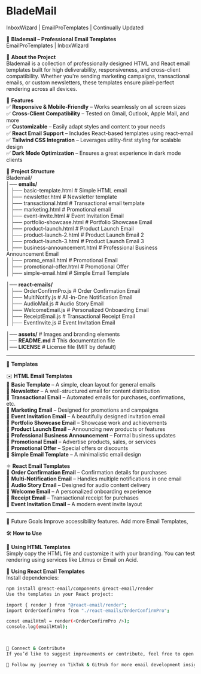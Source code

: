 # BladeMail
InboxWizard | EmailProTemplates | Continually Updated

📩 **Blademail – Professional Email Templates**  
EmailProTemplates | InboxWizard

🚀 **About the Project**  
Blademail is a collection of professionally designed HTML and React email templates built for high deliverability, responsiveness, and cross-client compatibility. Whether you're sending marketing campaigns, transactional emails, or custom newsletters, these templates ensure pixel-perfect rendering across all devices.

🎯 **Features**  
✅ **Responsive & Mobile-Friendly** – Works seamlessly on all screen sizes  
✅ **Cross-Client Compatibility** – Tested on Gmail, Outlook, Apple Mail, and more  
✅ **Customizable** – Easily adapt styles and content to your needs  
✅ **React Email Support** – Includes React-based templates using react-email  
✅ **Tailwind CSS Integration** – Leverages utility-first styling for scalable design  
✅ **Dark Mode Optimization** – Ensures a great experience in dark mode clients

📂 **Project Structure**  
Blademail/  
│── **emails/**  
│   ├── basic-template.html   # Simple HTML email  
│   ├── newsletter.html       # Newsletter template  
│   ├── transactional.html    # Transactional email template  
│   ├── marketing.html        # Promotional email  
│   ├── event-invite.html     # Event Invitation Email  
│   ├── portfolio-showcase.html # Portfolio Showcase Email  
│   ├── product-launch.html   # Product Launch Email  
│   ├── product-launch-2.html # Product Launch Email 2  
│   ├── product-launch-3.html # Product Launch Email 3  
│   ├── business-announcement.html # Professional Business Announcement Email  
│   ├── promo_email.html      # Promotional Email  
│   ├── promotional-offer.html # Promotional Offer  
│   ├── simple-email.html     # Simple Email Template  

│── **react-emails/**  
│   ├── OrderConfirmPro.js     # Order Confirmation Email  
│   ├── MultiNotify.js         # All-in-One Notification Email  
│   ├── AudioMail.js           # Audio Story Email  
│   ├── WelcomeEmail.js        # Personalized Onboarding Email  
│   ├── ReceiptEmail.js        # Transactional Receipt Email  
│   ├── EventInvite.js         # Event Invitation Email  

│── **assets/**               # Images and branding elements  
│── **README.md**             # This documentation file  
│── **LICENSE**               # License file (MIT by default)  

---

📧 **Templates**

✉️ **HTML Email Templates**  
📌 **Basic Template** – A simple, clean layout for general emails  
📌 **Newsletter** – A well-structured email for content distribution  
📌 **Transactional Email** – Automated emails for purchases, confirmations, etc.  
📌 **Marketing Email** – Designed for promotions and campaigns  
📌 **Event Invitation Email** – A beautifully designed invitation email  
📌 **Portfolio Showcase Email** – Showcase work and achievements  
📌 **Product Launch Email** – Announcing new products or features  
📌 **Professional Business Announcement** – Formal business updates  
📌 **Promotional Email** – Advertise products, sales, or services  
📌 **Promotional Offer** – Special offers or discounts  
📌 **Simple Email Template** – A minimalistic email design  

⚛️ **React Email Templates**  
📌 **Order Confirmation Email** – Confirmation details for purchases  
📌 **Multi-Notification Email** – Handles multiple notifications in one email  
📌 **Audio Story Email** – Designed for audio content delivery  
📌 **Welcome Email** – A personalized onboarding experience  
📌 **Receipt Email** – Transactional receipt for purchases  
📌 **Event Invitation Email** – A modern event invite layout  

---

🎯 Future Goals
Improve accessibility features.
Add more Email Templates, 

🛠️ **How to Use**

🔹 **Using HTML Templates**  
Simply copy the HTML file and customize it with your branding. You can test rendering using services like Litmus or Email on Acid.  

🔹 **Using React Email Templates**  
Install dependencies:  
```bash  
npm install @react-email/components @react-email/render  
Use the templates in your React project:

import { render } from "@react-email/render";  
import OrderConfirmPro from "./react-emails/OrderConfirmPro";  

const emailHtml = render(<OrderConfirmPro />);  
console.log(emailHtml);  


  
🔗 Connect & Contribute
If you’d like to suggest improvements or contribute, feel free to open an issue or submit a pull request.

🚀 Follow my journey on TikTok & GitHub for more email development insights!

